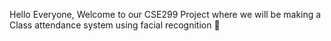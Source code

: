 Hello Everyone, Welcome to our CSE299 Project where we will be making a Class attendance system using facial recognition 🥳
